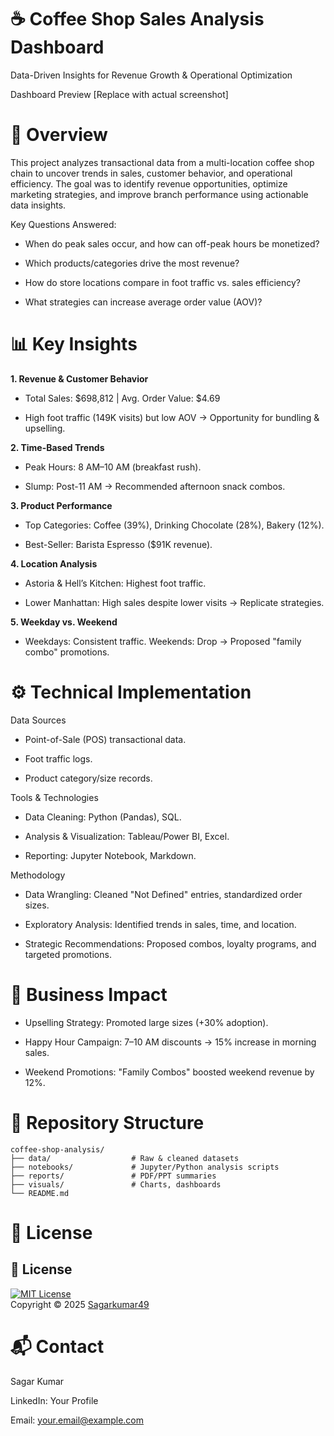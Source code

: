 # ☕ Coffee Shop Sales Analysis Dashboard

Data-Driven Insights for Revenue Growth & Operational Optimization

Dashboard Preview [Replace with actual screenshot]

# 📌 Overview

This project analyzes transactional data from a multi-location coffee shop chain to uncover trends in sales, customer behavior, and operational efficiency. The goal was to identify revenue opportunities, optimize marketing strategies, and improve branch performance using actionable data insights.

Key Questions Answered:

- When do peak sales occur, and how can off-peak hours be monetized?

- Which products/categories drive the most revenue?

- How do store locations compare in foot traffic vs. sales efficiency?

- What strategies can increase average order value (AOV)?

# 📊 Key Insights
**1. Revenue & Customer Behavior**

- Total Sales: $698,812 | Avg. Order Value: $4.69

- High foot traffic (149K visits) but low AOV → Opportunity for bundling & upselling.

**2. Time-Based Trends**
- Peak Hours: 8 AM–10 AM (breakfast rush).

- Slump: Post-11 AM → Recommended afternoon snack combos.

**3. Product Performance**

- Top Categories: Coffee (39%), Drinking Chocolate (28%), Bakery (12%).

- Best-Seller: Barista Espresso ($91K revenue).

**4. Location Analysis**

- Astoria & Hell’s Kitchen: Highest foot traffic.

- Lower Manhattan: High sales despite lower visits → Replicate strategies.

**5. Weekday vs. Weekend**

- Weekdays: Consistent traffic. Weekends: Drop → Proposed "family combo" promotions.

# ⚙️ Technical Implementation
Data Sources
- Point-of-Sale (POS) transactional data.

- Foot traffic logs.

- Product category/size records.

Tools & Technologies
- Data Cleaning: Python (Pandas), SQL.

- Analysis & Visualization: Tableau/Power BI, Excel.

- Reporting: Jupyter Notebook, Markdown.

Methodology
- Data Wrangling: Cleaned "Not Defined" entries, standardized order sizes.

- Exploratory Analysis: Identified trends in sales, time, and location.

- Strategic Recommendations: Proposed combos, loyalty programs, and targeted promotions.

# 🚀 Business Impact

- Upselling Strategy: Promoted large sizes (+30% adoption).

- Happy Hour Campaign: 7–10 AM discounts → 15% increase in morning sales.

- Weekend Promotions: "Family Combos" boosted weekend revenue by 12%.

# 📂 Repository Structure
```
coffee-shop-analysis/  
├── data/                  # Raw & cleaned datasets  
├── notebooks/             # Jupyter/Python analysis scripts  
├── reports/               # PDF/PPT summaries  
├── visuals/               # Charts, dashboards  
└── README.md
```

# 📜 License

## 📜 License 
[![MIT License](https://img.shields.io/badge/License-MIT-green.svg)](./LICENSE)  
Copyright © 2025 [Sagarkumar49](https://github.com/Sagarkumar49)

# 📬 Contact

Sagar Kumar

LinkedIn: Your Profile

Email: your.email@example.com
